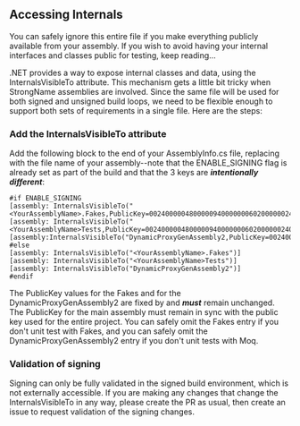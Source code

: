 ## Accessing Internals

You can safely ignore this entire file if you make everything publicly available from your assembly. If you wish to avoid having your internal interfaces and classes public for testing, keep reading…

.NET provides a way to expose internal classes and data, using the InternalsVisibleTo attribute. This mechanism gets a little bit tricky when StrongName assemblies are involved. Since the same file will be used for both signed and unsigned build loops, we need to be flexible enough to support both sets of requirements in a single file. Here are the steps:

### Add the InternalsVisibleTo attribute
Add the following block to the end of your AssemblyInfo.cs file, replacing <YourAssemblyName> with the file name of your assembly--note that the ENABLE_SIGNING flag is already set as part of the build and that the 3 keys are ***intentionally different***:
```
#if ENABLE_SIGNING
[assembly: InternalsVisibleTo("<YourAssemblyName>.Fakes,PublicKey=0024000004800000940000000602000000240000525341310004000001000100e92decb949446f688ab9f6973436c535bf50acd1fd580495aae3f875aa4e4f663ca77908c63b7f0996977cb98fcfdb35e05aa2c842002703cad835473caac5ef14107e3a7fae01120a96558785f48319f66daabc862872b2c53f5ac11fa335c0165e202b4c011334c7bc8f4c4e570cf255190f4e3e2cbc9137ca57cb687947bc")]
[assembly: InternalsVisibleTo("<YourAssemblyName>Tests,PublicKey=002400000480000094000000060200000024000052534131000400000100010007d1fa57c4aed9f0a32e84aa0faefd0de9e8fd6aec8f87fb03766c834c99921eb23be79ad9d5dcc1dd9ad236132102900b723cf980957fc4e177108fc607774f29e8320e92ea05ece4e821c0a5efe8f1645c4c0c93c1ab99285d622caa652c1dfad63d745d6f2de5f17e5eaf0fc4963d261c8a12436518206dc093344d5ad293")]
[assembly:InternalsVisibleTo("DynamicProxyGenAssembly2,PublicKey=0024000004800000940000000602000000240000525341310004000001000100c547cac37abd99c8db225ef2f6c8a3602f3b3606cc9891605d02baa56104f4cfc0734aa39b93bf7852f7d9266654753cc297e7d2edfe0bac1cdcf9f717241550e0a7b191195b7667bb4f64bcb8e2121380fd1d9d46ad2d92d2d15605093924cceaf74c4861eff62abf69b9291ed0a340e113be11e6a7d3113e92484cf7045cc7")]    
#else
[assembly: InternalsVisibleTo("<YourAssemblyName>.Fakes")]
[assembly: InternalsVisibleTo("<YourAssemblyName>Tests")]
[assembly: InternalsVisibleTo("DynamicProxyGenAssembly2")]
#endif
```
The PublicKey values for the Fakes and for the DynamicProxyGenAssembly2 are fixed by and ***must*** remain unchanged. The PublicKey for the main assembly must remain in sync with the public key used for the entire project. You can safely omit the Fakes entry if you don't unit test with Fakes, and you can safely omit the DynamicProxyGenAssembly2 entry if you don't unit tests with Moq.

### Validation of signing
Signing can only be fully validated in the signed build environment, which is not externally accessible. If you are making any changes that change the InternalsVisibleTo in any way, please create the PR as usual, then create an issue to request validation of the signing changes.
